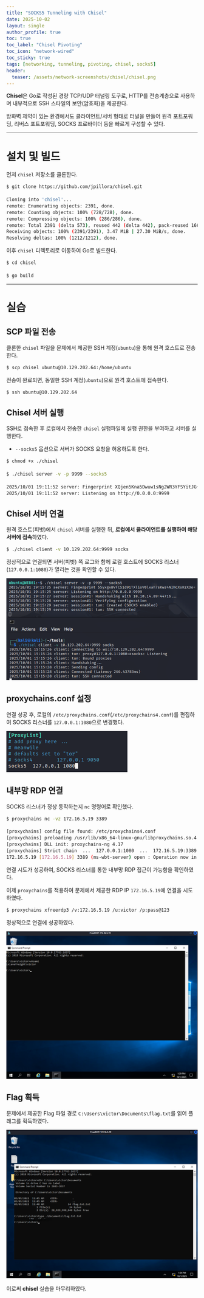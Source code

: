 ```yaml
---
title: "SOCKS5 Tunneling with Chisel"
date: 2025-10-02
layout: single
author_profile: true
toc: true
toc_label: "Chisel Pivoting"
toc_icon: "network-wired"
toc_sticky: true
tags: [networking, tunneling, pivoting, chisel, socks5]
header:
  teaser: /assets/network-screenshots/chisel/chisel.png
---
```


**Chisel**은 Go로 작성된 경량 TCP/UDP 터널링 도구로, HTTP를 전송계층으로 사용하며 내부적으로 SSH 스타일의 보안(암호화)을 제공한다. 

방화벽 제약이 있는 환경에서도 클라이언트/서버 형태로 터널을 만들어 원격 포트포워딩, 리버스 포트포워딩, SOCKS 프로바이더 등을 빠르게 구성할 수 있다.

---

# 설치 및 빌드

먼저 `chisel` 저장소를 클론한다.

```bash
$ git clone https://github.com/jpillora/chisel.git

Cloning into 'chisel'...
remote: Enumerating objects: 2391, done.
remote: Counting objects: 100% (728/728), done.
remote: Compressing objects: 100% (286/286), done.
remote: Total 2391 (delta 573), reused 442 (delta 442), pack-reused 1663 (from 3)
Receiving objects: 100% (2391/2391), 3.47 MiB | 27.30 MiB/s, done.
Resolving deltas: 100% (1212/1212), done.
```

이후 `chisel` 디렉토리로 이동하여 Go로 빌드한다.

```bash
$ cd chisel

$ go build
```

---

# 실습

## SCP 파일 전송

클론한 `chisel` 파일을 문제에서 제공한 SSH 계정(`ubuntu`)을 통해 원격 호스트로 전송한다.

```bash
$ scp chisel ubuntu@10.129.202.64:/home/ubuntu
```

전송이 완료되면, 동일한 SSH 계정(`ubuntu`)으로 원격 호스트에 접속한다.

```bash
$ ssh ubuntu@10.129.202.64
```

## Chisel 서버 실행

SSH로 접속한 후 로컬에서 전송한 `chisel` 실행파일에 실행 권한을 부여하고 서버를 실행한다.

- `--socks5` 옵션으로 서버가 SOCKS 요청을 허용하도록 한다.

```bash
$ chmod +x ./chisel

$ ./chisel server -v -p 9999 --socks5

2025/10/01 19:11:52 server: Fingerprint XQjen5Kna5Dwuw1sNg2WR3YFSYitJG+FYFLPekMOLFE=
2025/10/01 19:11:52 server: Listening on http://0.0.0.0:9999
```


## Chisel 서버 연결

원격 호스트(피벗)에서 `chisel` 서버를 실행한 뒤, **로컬에서 클라이언트를 실행하여 해당 서버에 접속**하였다.

```bash
$ ./chisel client -v 10.129.202.64:9999 socks
```

정상적으로 연결되면 서버(피벗) 쪽 로그와 함께 로컬 호스트에 SOCKS 리스너(`127.0.0.1:1080`)가 열리는 것을 확인할 수 있다.

![Netsh Port Forward Diagram](/assets/network-screenshots/chisel/chisel-connect.png)

## proxychains.conf 설정

연결 성공 후, 로컬의 `/etc/proxychains.conf`(`/etc/proxychains4.conf`)를 편집하여 SOCKS 리스너를 `127.0.0.1:1080`으로 변경했다.

![Netsh Port Forward Diagram](/assets/network-screenshots/chisel/proxychains.png)

## 내부망 RDP 연결

SOCKS 리스너가 정상 동작하는지 `nc` 명령어로 확인했다.

```bash
$ proxychains nc -vz 172.16.5.19 3389

[proxychains] config file found: /etc/proxychains4.conf
[proxychains] preloading /usr/lib/x86_64-linux-gnu/libproxychains.so.4
[proxychains] DLL init: proxychains-ng 4.17
[proxychains] Strict chain  ...  127.0.0.1:1080  ...  172.16.5.19:3389  ...  OK
172.16.5.19 [172.16.5.19] 3389 (ms-wbt-server) open : Operation now in progress
```

연결 시도가 성공하여, SOCKS 리스너를 통한 내부망 RDP 접근이 가능함을 확인하였다.

이제 `proxychains`를 적용하여 문제에서 제공한 RDP IP `172.16.5.19`에 연결을 시도하였다.

```bash
$ proxychains xfreerdp3 /v:172.16.5.19 /u:victor /p:pass@123
```

정상적으로 연결에 성공하였다.

![Netsh Port Forward Diagram](/assets/network-screenshots/chisel/rdp-connect.png)

## Flag 획득

문제에서 제공한 Flag 파일 경로 `C:\Users\victor\Documents\flag.txt`를 읽어 플래그를 획득하였다.

![Netsh Port Forward Diagram](/assets/network-screenshots/chisel/flag.png)

이로써 **chisel** 실습을 마무리하였다.